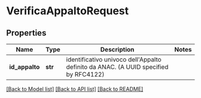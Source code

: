 # VerificaAppaltoRequest

## Properties
Name | Type | Description | Notes
------------ | ------------- | ------------- | -------------
**id_appalto** | **str** | identificativo univoco dell&#x27;Appalto definito da ANAC. (A UUID specified by RFC4122) | 

[[Back to Model list]](../README.md#documentation-for-models) [[Back to API list]](../README.md#documentation-for-api-endpoints) [[Back to README]](../README.md)

